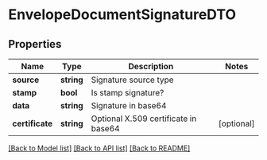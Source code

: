 # EnvelopeDocumentSignatureDTO

## Properties
Name | Type | Description | Notes
------------ | ------------- | ------------- | -------------
**source** | **string** | Signature source type | 
**stamp** | **bool** | Is stamp signature? | 
**data** | **string** | Signature in base64 | 
**certificate** | **string** | Optional X.509 certificate in base64 | [optional] 

[[Back to Model list]](../../README.md#documentation-for-models) [[Back to API list]](../../README.md#documentation-for-api-endpoints) [[Back to README]](../../README.md)

